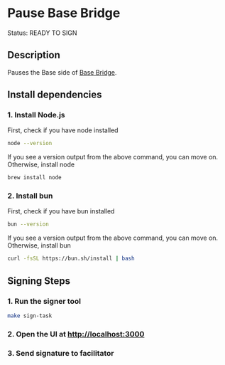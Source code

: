 # Pause Base Bridge

Status: READY TO SIGN

## Description

Pauses the Base side of [Base Bridge](https://github.com/base/bridge).

## Install dependencies

### 1. Install Node.js

First, check if you have node installed

```bash
node --version
```

If you see a version output from the above command, you can move on. Otherwise, install node

```bash
brew install node
```

### 2. Install bun

First, check if you have bun installed

```bash
bun --version
```

If you see a version output from the above command, you can move on. Otherwise, install bun

```bash
curl -fsSL https://bun.sh/install | bash
```

## Signing Steps

### 1. Run the signer tool

```bash
make sign-task
```

### 2. Open the UI at [http://localhost:3000](http://localhost:3000)

### 3. Send signature to facilitator
